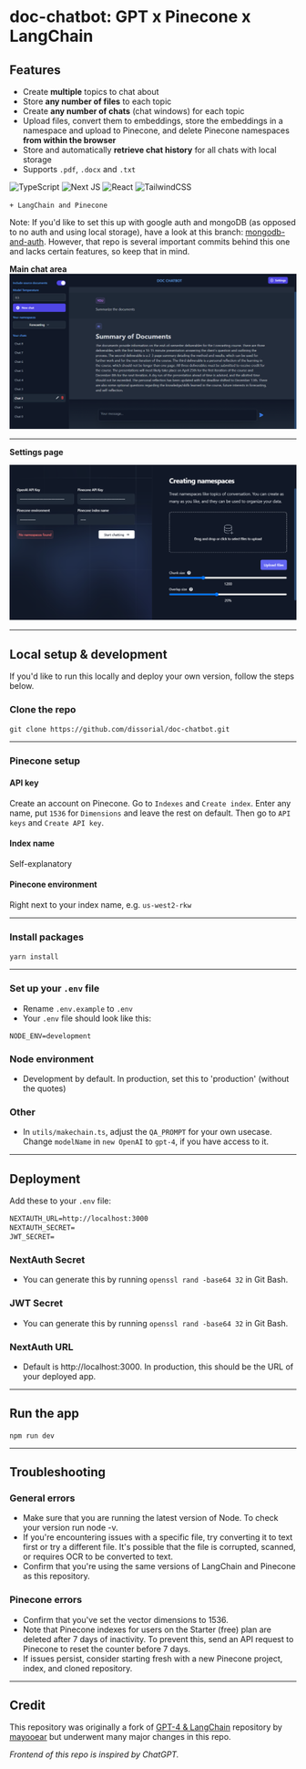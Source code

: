 # doc-chatbot: GPT x Pinecone x LangChain

## Features

- Create **multiple** topics to chat about
- Store **any number of files** to each topic
- Create **any number of chats** (chat windows) for each topic
- Upload files, convert them to embeddings, store the embeddings in a namespace and upload to Pinecone, and delete Pinecone namespaces **from within the browser**
- Store and automatically **retrieve chat history** for all chats with local storage
- Supports `.pdf`, `.docx` and `.txt`

![TypeScript](https://img.shields.io/badge/typescript-%23007ACC.svg?style=for-the-badge&logo=typescript&logoColor=white)
![Next JS](https://img.shields.io/badge/Next-black?style=for-the-badge&logo=next.js&logoColor=white)
![React](https://img.shields.io/badge/react-%2320232a.svg?style=for-the-badge&logo=react&logoColor=%2361DAFB)
![TailwindCSS](https://img.shields.io/badge/tailwindcss-%2338B2AC.svg?style=for-the-badge&logo=tailwind-css&logoColor=white)

`+ LangChain and Pinecone`

Note: If you'd like to set this up with google auth and mongoDB (as opposed to no auth and using local storage), have a look at this branch: [mongodb-and-auth](https://github.com/dissorial/doc-chatbot/tree/mongodb-and-auth). However, that repo is several important commits behind this one and lacks certain features, so keep that in mind.

**Main chat area**
![Main chat area](public/images/main.png)

---

**Settings page**

![Settings page](public/images/settings.png)

---

## Local setup & development

If you'd like to run this locally and deploy your own version, follow the steps below.

### Clone the repo

```
git clone https://github.com/dissorial/doc-chatbot.git
```

---

### Pinecone setup

#### API key

Create an account on Pinecone. Go to `Indexes` and `Create index`. Enter any name, put `1536` for `Dimensions` and leave the rest on default. Then go to `API keys` and `Create API key`.

#### Index name

Self-explanatory

#### Pinecone environment

Right next to your index name, e.g. `us-west2-rkw`

---

### Install packages

```
yarn install
```

---

### Set up your `.env` file

- Rename `.env.example` to `.env`
- Your `.env` file should look like this:

```
NODE_ENV=development
```

### Node environment

- Development by default. In production, set this to 'production' (without the quotes)

### Other

- In `utils/makechain.ts`, adjust the `QA_PROMPT` for your own usecase. Change `modelName` in `new OpenAI` to `gpt-4`, if you have access to it.

---

## Deployment

Add these to your `.env` file:

```
NEXTAUTH_URL=http://localhost:3000
NEXTAUTH_SECRET=
JWT_SECRET=
```

### NextAuth Secret

- You can generate this by running `openssl rand -base64 32` in Git Bash.

### JWT Secret

- You can generate this by running `openssl rand -base64 32` in Git Bash.

### NextAuth URL

- Default is http://localhost:3000. In production, this should be the URL of your deployed app.

---

## Run the app

```
npm run dev
```

---

## Troubleshooting

### General errors

- Make sure that you are running the latest version of Node. To check your version run node -v.
- If you're encountering issues with a specific file, try converting it to text first or try a different file. It's possible that the file is corrupted, scanned, or requires OCR to be converted to text.
- Confirm that you're using the same versions of LangChain and Pinecone as this repository.

### Pinecone errors

- Confirm that you've set the vector dimensions to 1536.
- Note that Pinecone indexes for users on the Starter (free) plan are deleted after 7 days of inactivity. To prevent this, send an API request to Pinecone to reset the counter before 7 days.
- If issues persist, consider starting fresh with a new Pinecone project, index, and cloned repository.

---

## Credit

This repository was originally a fork of [GPT-4 & LangChain](https://github.com/mayooear/gpt4-pdf-chatbot-langchain) repository by [mayooear](https://github.com/mayooear/gpt4-pdf-chatbot-langchain) but underwent many major changes in this repo.

_Frontend of this repo is inspired by ChatGPT._
